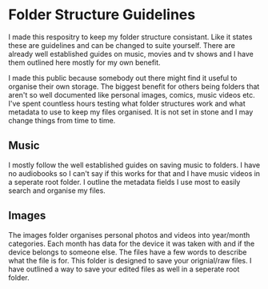# Folder Structure Guidelines
I made this respositry to keep my folder structure consistant. Like it states these are guidelines and can be changed to suite yourself. There are already well established guides on music, movies and tv shows and I have them outlined here mostly for my own benefit.

I made this public because somebody out there might find it useful to organise their own storage. The biggest benefit for others being folders that aren't so well documented like personal images, comics, music videos etc. I've spent countless hours testing what folder structures work and what metadata to use to keep my files organised. It is not set in stone and I may change things from time to time.
## Music
I mostly follow the well established guides on saving music to folders. I have no audiobooks so I can't say if this works for that and I have music videos in a seperate root folder. I outline the metadata fields I use most to easily search and organise my files.
## Images
The images folder organises personal photos and videos into year/month categories. Each month has data for the device it was taken with and if the device belongs to someone else. The files have a few words to describe what the file is for. This folder is designed to save your orignial/raw files. I have outlined a way to save your edited files as well in a seperate root folder.
